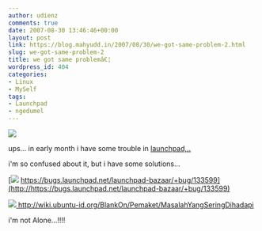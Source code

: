 ```yaml
---
author: udienz
comments: true
date: 2007-08-30 13:46:46+00:00
layout: post
link: https://blog.mahyudd.in/2007/08/30/we-got-same-problem-2.html
slug: we-got-same-problem-2
title: we got same problemâ€¦
wordpress_id: 404
categories:
- Linux
- MySelf
tags:
- Launchpad
- ngedumel
---
```


![](https://launchpadlibrarian.net/7170935/bzrlp-logo.png)

ups... in early month i have some trouble in [launchpad,..](https://launchpad.net/~udienz)

i'm so confused about it, but i have some solutions...

[![](https://bugs.launchpad.net/@@/bug-high) https://bugs.launchpad.net/launchpad-bazaar/+bug/133599](http://https://bugs.launchpad.net/launchpad-bazaar/+bug/133599)

[![](https://bugs.launchpad.net/@@/bug-high) http://wiki.ubuntu-id.org/BlankOn/Pemaket/MasalahYangSeringDihadapi ](http://wiki.ubuntu-id.org/BlankOn/Pemaket/MasalahYangSeringDihadapi)

i'm not Alone...!!!!
